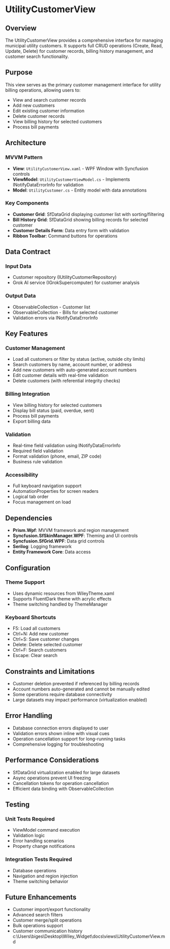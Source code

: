 # UtilityCustomerView

## Overview

The UtilityCustomerView provides a comprehensive interface for managing municipal utility customers. It supports full CRUD operations (Create, Read, Update, Delete) for customer records, billing history management, and customer search functionality.

## Purpose

This view serves as the primary customer management interface for utility billing operations, allowing users to:
- View and search customer records
- Add new customers
- Edit existing customer information
- Delete customer records
- View billing history for selected customers
- Process bill payments

## Architecture

### MVVM Pattern
- **View**: `UtilityCustomerView.xaml` - WPF Window with Syncfusion controls
- **ViewModel**: `UtilityCustomerViewModel.cs` - Implements INotifyDataErrorInfo for validation
- **Model**: `UtilityCustomer.cs` - Entity model with data annotations

### Key Components
- **Customer Grid**: SfDataGrid displaying customer list with sorting/filtering
- **Bill History Grid**: SfDataGrid showing billing records for selected customer
- **Customer Details Form**: Data entry form with validation
- **Ribbon Toolbar**: Command buttons for operations

## Data Contract

### Input Data
- Customer repository (IUtilityCustomerRepository)
- Grok AI service (IGrokSupercomputer) for customer analysis

### Output Data
- ObservableCollection<UtilityCustomer> - Customer list
- ObservableCollection<UtilityBill> - Bills for selected customer
- Validation errors via INotifyDataErrorInfo

## Key Features

### Customer Management
- Load all customers or filter by status (active, outside city limits)
- Search customers by name, account number, or address
- Add new customers with auto-generated account numbers
- Edit customer details with real-time validation
- Delete customers (with referential integrity checks)

### Billing Integration
- View billing history for selected customers
- Display bill status (paid, overdue, sent)
- Process bill payments
- Export billing data

### Validation
- Real-time field validation using INotifyDataErrorInfo
- Required field validation
- Format validation (phone, email, ZIP code)
- Business rule validation

### Accessibility
- Full keyboard navigation support
- AutomationProperties for screen readers
- Logical tab order
- Focus management on load

## Dependencies

- **Prism.Wpf**: MVVM framework and region management
- **Syncfusion.SfSkinManager.WPF**: Theming and UI controls
- **Syncfusion.SfGrid.WPF**: Data grid controls
- **Serilog**: Logging framework
- **Entity Framework Core**: Data access

## Configuration

### Theme Support
- Uses dynamic resources from WileyTheme.xaml
- Supports FluentDark theme with acrylic effects
- Theme switching handled by ThemeManager

### Keyboard Shortcuts
- F5: Load all customers
- Ctrl+N: Add new customer
- Ctrl+S: Save customer changes
- Delete: Delete selected customer
- Ctrl+F: Search customers
- Escape: Clear search

## Constraints and Limitations

- Customer deletion prevented if referenced by billing records
- Account numbers auto-generated and cannot be manually edited
- Some operations require database connectivity
- Large datasets may impact performance (virtualization enabled)

## Error Handling

- Database connection errors displayed to user
- Validation errors shown inline with visual cues
- Operation cancellation support for long-running tasks
- Comprehensive logging for troubleshooting

## Performance Considerations

- SfDataGrid virtualization enabled for large datasets
- Async operations prevent UI freezing
- Cancellation tokens for operation cancellation
- Efficient data binding with ObservableCollection

## Testing

### Unit Tests Required
- ViewModel command execution
- Validation logic
- Error handling scenarios
- Property change notifications

### Integration Tests Required
- Database operations
- Navigation and region injection
- Theme switching behavior

## Future Enhancements

- Customer import/export functionality
- Advanced search filters
- Customer merge/split operations
- Bulk operations support
- Customer communication history</content>
<parameter name="filePath">c:\Users\biges\Desktop\Wiley_Widget\docs\views\UtilityCustomerView.md